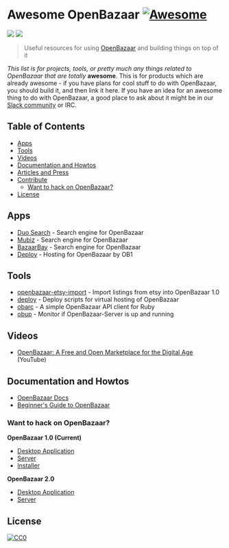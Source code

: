 # Awesome OpenBazaar [![Awesome](https://cdn.rawgit.com/sindresorhus/awesome/d7305f38d29fed78fa85652e3a63e154dd8e8829/media/badge.svg)](https://github.com/sindresorhus/awesome)

[![](https://img.shields.io/badge/made%20by-OpenBazaar-blue.svg?style=flat-square)](https://openbazazar.org)
[![](https://img.shields.io/badge/freenode-%23openbazaar-blue.svg?style=flat-square)](http://webchat.freenode.net/?channels=%23ipfs)

> Useful resources for using [OpenBazaar](https://openbazaar.org) and building things on top of it

_This list is for projects, tools, or pretty much any things related to OpenBazaar that
are totally_ **awesome**. This is for products which are already awesome - if
you have plans for cool stuff to do with OpenBazaar, you should build it, and then
link it here. If you have an idea for an awesome thing to do with OpenBazaar, a good
place to ask about it might be in our [Slack community](http://slack.openbazaar.org) or IRC.

## Table of Contents

- [Apps](#apps)
- [Tools](#tools)
- [Videos](#videos)
- [Documentation and Howtos](#docs)
- [Articles and Press](#articles-and-press)
- [Contribute](#contribute)
  - [Want to hack on OpenBazaar?](#want-to-hack-on-openbazaar)
- [License](#license)

## Apps
* [Duo Search](https://duosear.ch/) - Search engine for OpenBazaar
* [Mubiz](http://mubiz.com/) - Search engine for OpenBazaar
* [BazaarBay](http://bazaarbay.org) - Search engine for OpenBazaar
* [Deploy](https://deploy.ob1.io) - Hosting for OpenBazaar by OB1

## Tools
* [openbazaar-etsy-import](https://github.com/hoffmabc/openbazaar-etsy-import) - Import listings from etsy into OpenBazaar 1.0
* [deploy](https://github.com/OB1Company/deploy) - Deploy scripts for virtual hosting of OpenBazaar
* [obarc](https://github.com/inertia186/obarc) - A simple OpenBazaar API client for Ruby
* [obup](https://github.com/jondale/obup) - Monitor if OpenBazaar-Server is up and running

## Videos

* [OpenBazaar: A Free and Open Marketplace for the Digital Age](https://www.youtube.com/watch?v=nuRgHbTU9pk) (YouTube)

## Documentation and Howtos
* [OpenBazaar Docs](https://docs.openbazaar.org)
* [Beginner's Guide to OpenBazaar](https://www.weusecoins.com/openbazaar-guide/)

### Want to hack on OpenBazaar?

**OpenBazaar 1.0 (Current)**
* [Desktop Application](https://github.com/OpenBazaar/OpenBazaar-Client)
* [Server](https://github.com/OpenBazaar/OpenBazaar-Server)
* [Installer](https://github.com/OpenBazaar/OpenBazaar-Installer)

**OpenBazaar 2.0**
* [Desktop Application](https://github.com/OpenBazaar/openbazaar-desktop)
* [Server](https://github.com/OpenBazaar/openbazaar-go)

## License

[![CC0](https://licensebuttons.net/p/zero/1.0/88x31.png)](https://creativecommons.org/publicdomain/zero/1.0/)
